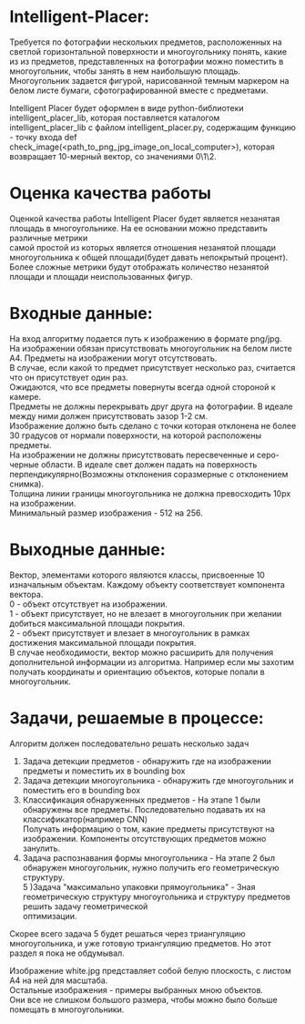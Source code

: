 # Intelligent-Placer:
Требуется по фотографии нескольких предметов, расположенных на светлой горизонтальной поверхности и многоугольнику понять, какие из из предметов,
представленных на фотографии можно поместить в многоугольник, чтобы занять в нем наибольшую площадь.
Многоугольник задается фигурой, нарисованной темным маркером на белом листе бумаги, сфотографированной вместе с предметами.

Intelligent Placer будет оформлен в виде python-библиотеки intelligent_placer_lib, которая поставляется каталогом intelligent_placer_lib с файлом intelligent_placer.py,
содержащим функцию - точку входа def check_image(<path_to_png_jpg_image_on_local_computer>), которая возвращает 10-мерный вектор, со значениями 0\1\2.


# Оценка качества работы
Оценкой качества работы Intelligent Placer будет является незанятая площадь в многоугольнике. На ее основании можно представить различные метрики  
самой простой из которых является отношения незанятой площади многоугольника к общей площади(будет давать непокрытый процент).  
Более сложные метрики будут отображать количество незанятой площади и площади неиспользованных фигур.  

# Входные данные:
На вход алгоритму подается путь к изображению в формате png/jpg.  
На изображении обязан присутствовать многоугольник на белом листе A4. Предметы на изображении могут отсутствовать.  
В случае, если какой то предмет присутствует несколько раз, считается что он присутствует один раз.  
Ожидаются, что все предметы повернуты всегда одной стороной к камере.  
Предметы не должны перекрывать друг друга на фотографии. В идеале между ними должен присутствовать зазор 1-2 см.  
Изображение должно быть сделано с точки которая  отклонена не более 30 градусов от нормали поверхности, на которой расположены предметы.  
На изображении не должны присутствовать пересвеченные и серо-черные области. В идеале свет должен падать на поверхность перпендикулярно(Возможны отклонения соразмерные с отклонением снимка).  
Толщина линии границы многоугольника не должна превосходить 10px на изображении.  
Минимальный размер изображения - 512 на 256.  


# Выходные данные:
Вектор, элементами которого являются классы, присвоенные 10 изначальным объектам. Каждому объекту соответствует компонента вектора.  
0 - объект отсутствует на изображении.  
1 - объект присутствует, но не влезает в многоугольник при желании добиться максимальной площади покрытия.  
2 - объект присутствует и влезает в многоугольник в рамках достижения максимальной площади покрытия.  
В случае необходимости, вектор можно расширить для получения дополнительной информации из алгоритма. Например если мы захотим получать координаты и ориентацию объектов, которые попали в многоугольник.

# Задачи, решаемые в процессе:
Алгоритм должен последовательно решать несколько задач  
1) Задача детекции предметов - обнаружить где на изображении предметы и поместить их в bounding box  
2) Задача детекции многоугольника - обнаружить где многоугольник и поместить его в bounding box  
3) Классификация обнаруженных предметов - На этапе 1 были обнаружены все предметы. Последовательно подавать их на классификатор(например CNN)  
Получать информацию о том, какие предметы присутствуют на изображении. Компоненты отсутствующих предметов можно занулить.  
4) Задача распознавания формы многоугольника -  На этапе 2 был обнаружен многоугольник, нужно получить его геометрическую структуру.  
5 )Задача "максимально упаковки прямоугольника" - Зная геометрическую структуру многоугольника и структуру предметов решить задачу геометрической  
оптимизации.

Скорее всего задача 5 будет решаться через триангуляцию многоугольника, и уже готовую триангуляцию предметов. Но этот раздел я пока не обдумывал.

Изображение white.jpg представляет собой белую плоскость, с листом А4 на ней  для масштаба.   
Остальные изображения - примеры выбранных мною объектов.   
Они все не слишком большого размера, чтобы можно было больше помещать в многоугольники.
